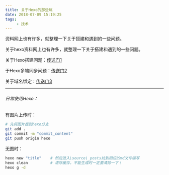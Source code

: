 ```yaml
---
title: 关于Hexo的那些坑
date: 2018-07-09 15:19:25
tags:
	 - 技术
---
```


资料网上也有许多，就整理一下关于搭建和遇到的一些问题。

关于hexo资料网上也有许多，就整理一下关于搭建和遇到的一些问题。

关于Hexo搭建问题：[传送门1](https://www.jianshu.com/p/189fd945f38f/ "搭建个人博客-hexo+github详细完整步骤")

于Hexo多端同步问题：[传送门2](https://www.jianshu.com/p/0b1fccce74e0/ "利用Hexo在多台电脑上提交和更新github pages博客")

关于域名绑定：[传送门3](https://www.jianshu.com/p/23b9e095c7c9/ "为你的hexo博客配置个性域名")

<!--more-->

------

###### 日常使用Hexo：

有图片上传时：

```bash
# 先将图片推到hexo分支
git add .
git commit -m "commit_content"
git push origin hexo
```

无图时：

```bash
hexo new "title"	# 然后进入\source\_posts找到相应的md文件编写
hexo clean			# 清除缓存，不能生成时一定要清除一下！
hexo g -d
```

